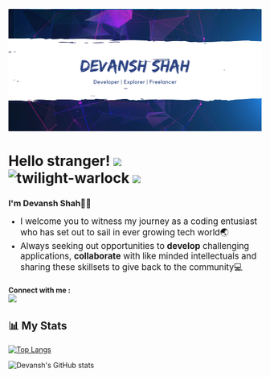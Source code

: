 ![Header image](header.png "Title")

<h1> Hello stranger! <img src="https://raw.githubusercontent.com/MartinHeinz/MartinHeinz/master/wave.gif" width="30px"> 
<div> <img src="https://komarev.com/ghpvc/?username=twilight-warlock&label=Profile%20views&color=1E90FF&style=flat" alt="twilight-warlock" />
<img src="https://badges.pufler.dev/commits/monthly/twilight-warlock" />
</div>
<div> 
    </a></div>

</h1>

<h3>
I'm Devansh Shah🚀🤙
</h3>
<ul>
<li style="font-size:17px">I welcome you to witness my journey as a coding entusiast who has set out to sail in ever growing tech world🌏</li>
<li style="font-size:17px">Always seeking out opportunities to <b>develop</b> challenging applications, <b>collaborate</b> with like minded intellectuals and sharing these skillsets to give back to the community💻</li>
</ul>
<h4>Connect with me : 
<br>
    <a href="https://www.linkedin.com/in/devansh-shah-8b598b192/">
        <img height="30" src="https://img.shields.io/badge/linkedin-blue.svg?&style=for-the-badge&logo=linkedin&logoColor=white"/>
    </a>
</h4>

<h2>📊 My Stats</h2>

[![Top Langs](https://github-readme-stats.vercel.app/api/top-langs/?username=twilight-warlock&layout=compact)](https://github.com/anuraghazra/github-readme-stats)

![Devansh's GitHub stats](https://github-readme-stats.vercel.app/api?username=twilight-warlock&show_icons=true&theme=radical)

